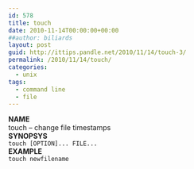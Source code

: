 ```yaml
---
id: 578
title: touch
date: 2010-11-14T00:00:00+00:00
##author: biliards
layout: post
guid: http://ittips.pandle.net/2010/11/14/touch-3/
permalink: /2010/11/14/touch/
categories:
  - unix
tags:
  - command line
  - file
---
```

**NAME**  
touch &#8211; change file timestamps  
**SYNOPSYS**  
`touch [OPTION]... FILE...`  
**EXAMPLE**  
`touch newfilename`

